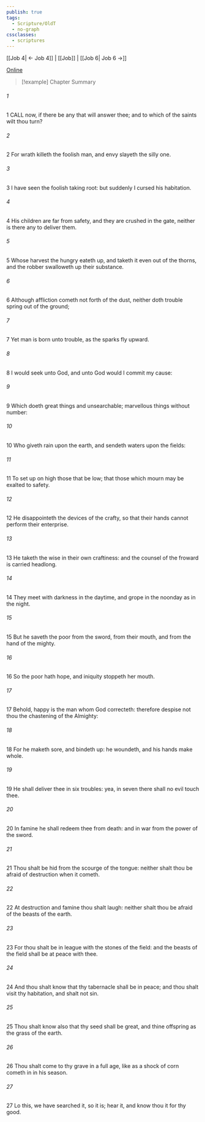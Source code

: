 ```yaml
---
publish: true
tags:
  - Scripture/OldT
  - no-graph
cssclasses:
  - scriptures
---
```

[[Job 4| ← Job 4]] | [[Job]] | [[Job 6| Job 6 →]]

[Online](https://churchofjesuschrist.org/study/scriptures/ot/job/5?lang=eng)

>[!example] Chapter Summary
>
###### 1
1 CALL now, if there be any that will answer thee; and to which of the saints wilt thou turn?
###### 2
2 For wrath killeth the foolish man, and envy slayeth the silly one.
###### 3
3 I have seen the foolish taking root: but suddenly I cursed his habitation.
###### 4
4 His children are far from safety, and they are crushed in the gate, neither is there any to deliver them.
###### 5
5 Whose harvest the hungry eateth up, and taketh it even out of the thorns, and the robber swalloweth up their substance.
###### 6
6 Although affliction cometh not forth of the dust, neither doth trouble spring out of the ground;
###### 7
7 Yet man is born unto trouble, as the sparks fly upward.
###### 8
8 I would seek unto God, and unto God would I commit my cause:
###### 9
9 Which doeth great things and unsearchable; marvellous things without number:
###### 10
10 Who giveth rain upon the earth, and sendeth waters upon the fields:
###### 11
11 To set up on high those that be low; that those which mourn may be exalted to safety.
###### 12
12 He disappointeth the devices of the crafty, so that their hands cannot perform their enterprise.
###### 13
13 He taketh the wise in their own craftiness: and the counsel of the froward is carried headlong.
###### 14
14 They meet with darkness in the daytime, and grope in the noonday as in the night.
###### 15
15 But he saveth the poor from the sword, from their mouth, and from the hand of the mighty.
###### 16
16 So the poor hath hope, and iniquity stoppeth her mouth.
###### 17
17 Behold, happy is the man whom God correcteth: therefore despise not thou the chastening of the Almighty:
###### 18
18 For he maketh sore, and bindeth up: he woundeth, and his hands make whole.
###### 19
19 He shall deliver thee in six troubles: yea, in seven there shall no evil touch thee.
###### 20
20 In famine he shall redeem thee from death: and in war from the power of the sword.
###### 21
21 Thou shalt be hid from the scourge of the tongue: neither shalt thou be afraid of destruction when it cometh.
###### 22
22 At destruction and famine thou shalt laugh: neither shalt thou be afraid of the beasts of the earth.
###### 23
23 For thou shalt be in league with the stones of the field: and the beasts of the field shall be at peace with thee.
###### 24
24 And thou shalt know that thy tabernacle shall be in peace; and thou shalt visit thy habitation, and shalt not sin.
###### 25
25 Thou shalt know also that thy seed shall be great, and thine offspring as the grass of the earth.
###### 26
26 Thou shalt come to thy grave in a full age, like as a shock of corn cometh in in his season.
###### 27
27 Lo this, we have searched it, so it is; hear it, and know thou it for thy good.



